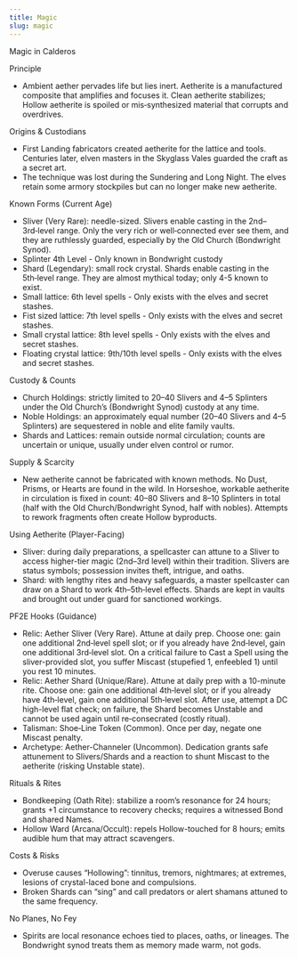 ```yaml
---
title: Magic
slug: magic
---
```


Magic in Calderos

Principle
- Ambient aether pervades life but lies inert. Aetherite is a manufactured composite that amplifies and focuses it. Clean aetherite stabilizes; Hollow aetherite is spoiled or mis‑synthesized material that corrupts and overdrives.

Origins & Custodians
- First Landing fabricators created aetherite for the lattice and tools. Centuries later, elven masters in the Skyglass Vales guarded the craft as a secret art.
- The technique was lost during the Sundering and Long Night. The elves retain some armory stockpiles but can no longer make new aetherite.

Known Forms (Current Age)
- Sliver (Very Rare): needle-sized. Slivers enable casting in the 2nd–3rd‑level range. Only the very rich or well‑connected ever see them, and they are ruthlessly guarded, especially by the Old Church (Bondwright Synod).
- Splinter 4th Level - Only known in Bondwright custody
- Shard (Legendary): small rock crystal. Shards enable casting in the 5th‑level range. They are almost mythical today; only 4-5 known to exist.
- Small lattice: 6th level spells - Only exists with the elves and secret stashes.
- Fist sized lattice: 7th level spells - Only exists with the elves and secret stashes.
- Small crystal lattice: 8th level spells - Only exists with the elves and secret stashes.
- Floating crystal lattice: 9th/10th level spells - Only exists with the elves and secret stashes.

Custody & Counts
- Church Holdings: strictly limited to 20–40 Slivers and 4–5 Splinters under the Old Church’s (Bondwright Synod) custody at any time.
- Noble Holdings: an approximately equal number (20–40 Slivers and 4–5 Splinters) are sequestered in noble and elite family vaults.
- Shards and Lattices: remain outside normal circulation; counts are uncertain or unique, usually under elven control or rumor.


Supply & Scarcity
- New aetherite cannot be fabricated with known methods. No Dust, Prisms, or Hearts are found in the wild. In Horseshoe, workable aetherite in circulation is fixed in count: 40–80 Slivers and 8–10 Splinters in total (half with the Old Church/Bondwright Synod, half with nobles). Attempts to rework fragments often create Hollow byproducts.

Using Aetherite (Player-Facing)
- Sliver: during daily preparations, a spellcaster can attune to a Sliver to access higher-tier magic (2nd–3rd level) within their tradition. Slivers are status symbols; possession invites theft, intrigue, and oaths.
- Shard: with lengthy rites and heavy safeguards, a master spellcaster can draw on a Shard to work 4th–5th‑level effects. Shards are kept in vaults and brought out under guard for sanctioned workings.

PF2E Hooks (Guidance)
- Relic: Aether Sliver (Very Rare). Attune at daily prep. Choose one: gain one additional 2nd‑level spell slot; or if you already have 2nd‑level, gain one additional 3rd‑level slot. On a critical failure to Cast a Spell using the sliver-provided slot, you suffer Miscast (stupefied 1, enfeebled 1) until you rest 10 minutes.
- Relic: Aether Shard (Unique/Rare). Attune at daily prep with a 10-minute rite. Choose one: gain one additional 4th‑level slot; or if you already have 4th‑level, gain one additional 5th‑level slot. After use, attempt a DC high-level flat check; on failure, the Shard becomes Unstable and cannot be used again until re‑consecrated (costly ritual).
- Talisman: Shoe‑Line Token (Common). Once per day, negate one Miscast penalty.
- Archetype: Aether-Channeler (Uncommon). Dedication grants safe attunement to Slivers/Shards and a reaction to shunt Miscast to the aetherite (risking Unstable state).

Rituals & Rites
- Bondkeeping (Oath Rite): stabilize a room’s resonance for 24 hours; grants +1 circumstance to recovery checks; requires a witnessed Bond and shared Names.
- Hollow Ward (Arcana/Occult): repels Hollow-touched for 8 hours; emits audible hum that may attract scavengers.

Costs & Risks
- Overuse causes “Hollowing”: tinnitus, tremors, nightmares; at extremes, lesions of crystal-laced bone and compulsions.
- Broken Shards can “sing” and call predators or alert shamans attuned to the same frequency.

No Planes, No Fey
- Spirits are local resonance echoes tied to places, oaths, or lineages. The Bondwright synod treats them as memory made warm, not gods.
